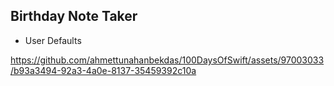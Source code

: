 ## Birthday Note Taker
- User Defaults


https://github.com/ahmettunahanbekdas/100DaysOfSwift/assets/97003033/b93a3494-92a3-4a0e-8137-35459392c10a
